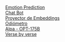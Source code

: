 [Emotion Prediction](https://github.com/jobergum/browser-ml-inference) </br>
[Chat Bot](https://chai.ml/) </br>
[Proyector de Embeddings](https://projector.tensorflow.org/) </br>
[Odiómetro](https://odiometro.es/) </br>
[Alpa - OPT-175B](https://opt.alpa.ai/?s=08)</br>
[Verse by verse](https://sites.research.google/versebyverse/)</br>
